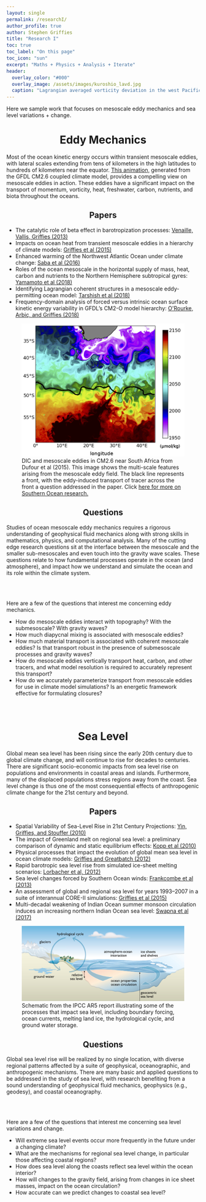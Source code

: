 ```yaml
---
layout: single 
permalink: /researchI/
author_profile: true
author: Stephen Griffies
title: "Research I"
toc: true
toc_label: "On this page"
toc_icon: "sun"
excerpt: "Maths + Physics + Analysis + Iterate"
header:
  overlay_color: "#000"
  overlay_image: /assets/images/kuroshio_lavd.jpg
  caption: "Lagrangian averaged vorticity deviation in the west Pacific from CM2.6 (courtesy N. Tarshish)"
---
```


<p align="justify">

Here we sample work that focuses on mesoscale eddy mechanics and sea
level variations + change.

</p>


# <center>Eddy Mechanics</center>


<p align="justify">

Most of the ocean kinetic energy occurs within transient mesoscale
eddies, with lateral scales extending from tens of kilometers in the
high latitudes to hundreds of kilometers near the equator.  <a
href="https://vimeo.com/27076776"> This animation,</a> generated from
the GFDL CM2.6 coupled climate model, provides a compelling view on
mesoscale eddies in action.  These eddies have a significant impact on
the transport of momentum, vorticity, heat, freshwater, carbon,
nutrients, and biota throughout the oceans. 


</p>

## <center>Papers</center>

<p align="justify">

<ul>

<li>The catalytic role of beta effect in barotropization processes: <a
href="https://www.cambridge.org/core/journals/journal-of-fluid-mechanics/article/catalytic-role-of-the-beta-effect-in-barotropization-processes/1CE5FB2BAB1ADD017BA20FEF097FB0FE ">
Venaille, Vallis, Griffies (2013) </a> </li>

<li>Impacts on ocean heat from transient mesoscale eddies in a
  hierarchy of climate models: <a
  href="https://journals.ametsoc.org/doi/full/10.1175/JCLI-D-14-00353.1">Griffies
  et al (2015) </a></li>

<li>Enhanced warming of the Northwest Atlantic Ocean under climate change: <a
href="https://agupubs.onlinelibrary.wiley.com/doi/full/10.1002/2015JC011346">
Saba et al (2016) </a></li>

<li>Roles of the ocean mesoscale in the horizontal supply of mass,
heat, carbon and nutrients to the Northern Hemisphere subtropical
gyres:
<a href="https://agupubs.onlinelibrary.wiley.com/doi/abs/10.1029/2018JC013969">
Yamamoto et al (2018) </a></li>
  
<li>Identifying Lagrangian coherent structures in a mesoscale
eddy-permitting ocean model:
<a href="https://rabernat.github.io/papers/TarshishEtAl2018.pdf">
Tarshish et al (2018) </a></li>

<li>Frequency-domain analysis of forced versus intrinsic ocean surface
kinetic energy variability in GFDL’s CM2-O model hierarchy:
<a href="https://journals.ametsoc.org/doi/abs/10.1175/JCLI-D-17-0024.1">
O'Rourke, Arbic, and Griffies (2018) </a></li>

</ul>

</p>

<figure> <img src="/assets/images/Fig5_Dufour_etal2015.jpg">
<figcaption>DIC and mesoscale eddies in CM2.6 near South Africa from
Dufour et al (2015).  This image shows the multi-scale features
arising from the mesoscale eddy field. The black line represents a
front, with the eddy-induced transport of tracer across the front a
question addressed in the paper.  Click <a href="/researchII/"> here
for more on Southern Ocean research.</a> </figcaption> </figure>



## <center>Questions</center>

<p align="justify">

Studies of ocean mesoscale eddy mechanics requires a rigorous
understanding of geophysical fluid mechanics along with strong skills
in mathematics, physics, and computational analysis.  Many of the
cutting edge research questions sit at the interface between the
mesoscale and the smaller sub-mesoscales and even touch into the
gravity wave scales. These questions relate to how fundamental
processes operate in the ocean (and atmosphere), and impact how we
understand and simulate the ocean and its role within the climate
system.

<br> <br>

Here are a few of the questions that interest me concerning
eddy mechanics.  

<ul>

<li> How do mesoscale eddies interact with topography? With the
submesoscale?  With gravity waves? </li>

<li> How much diapycnal mixing is associated with mesoscale
eddies?</li>

<li> How much material transport is associated with coherent mesoscale
eddies?  Is that transport robust in the presence of submesoscale
processes and gravity waves? </li>

<li> How do mesoscale eddies vertically transport heat, carbon, and
other tracers, and what model resolution is required to accurately
represent this transport?  </li>

<li> How do we accurately parameterize transport from mesoscale eddies
for use in climate model simulations?  Is an energetic framework
effective for formulating closures? </li>


</ul>
</p>




<br> <br>


# <center>Sea Level</center>

<p align="justify">

Global mean sea level has been rising since the early 20th century due
to global climate change, and will continue to rise for decades to
centuries.  There are significant socio-economic impacts from sea
level rise on populations and environments in coastal areas and
islands.  Furthermore, many of the displaced populations stress
regions away from the coast.  Sea level change is thus one of the most
consequential effects of anthropogenic climate change for the 21st
century and beyond.

</p>


## <center>Papers</center>

<p align="justify">

<ul>

<li>Spatial Variability of Sea-Level Rise in 21st Century Projections: <a
href="http://www.bobkopp.net/papers/pubs/Kopp2010_postprint-sealevel.pdf">Yin,
Griffies, and Stouffer (2010) </a> </li>

<li>The impact of Greenland melt on regional sea level: a preliminary
comparison of dynamic and static equilibrium effects: <a
href="http://www.bobkopp.net/papers/pubs/Kopp2010_postprint-sealevel.pdf">Kopp
et al (2010) </a> </li>

<li>Physical processes that impact the evolution of global mean sea
level in ocean climate models: <a
href="https://www.sciencedirect.com/science/article/pii/S1463500312000637">Griffies
and Greatbatch (2012) </a> </li>

<li>Rapid barotropic sea level rise from simulated ice-sheet melting
scenarios: <a
href="https://agupubs.onlinelibrary.wiley.com/doi/full/10.1029/2011JC007733">Lorbacher
et al, (2012) </a> </li>

<li>Sea level changes forced by Southern Ocean winds: <a
href="https://agupubs.onlinelibrary.wiley.com/doi/full/10.1002/2013GL058104">Frankcombe
et al (2013) </a> </li>

<li>An assessment of global and regional sea level for years 1993–2007
in a suite of interannual CORE-II simulations: <a
href="/assets/pdfs/Griffies_etal_COREsealevel.pdf">Griffies et al
(2015) </a> </li>

<li>Multi-decadal weakening of Indian Ocean summer monsoon circulation
induces an increasing northern Indian Ocean sea level: <a
href="https://agupubs.onlinelibrary.wiley.com/doi/pdf/10.1002/2017GL074706">Swapna
et al (2017) </a> </li>

</ul>

</p>


<figure> <img src="/assets/images/WGI_AR5_Fig13-1.jpg">
<figcaption>Schematic from the IPCC AR5 report illustrating some of
the processes that impact sea level, including boundary forcing, ocean
currents, melting land ice, the hydrological cycle, and ground water
storage.  </figcaption> </figure>



## <center>Questions</center>

<p align="justify">

Global sea level rise will be realized by no single location, with
diverse regional patterns affected by a suite of geophysical,
oceanographic, and anthropogenic mechanisms.  There are many basic and
applied questions to be addressed in the study of sea level, with
research benefiting from a sound understanding of geophysical fluid
mechanics, geophysics (e.g., geodesy), and coastal oceanography.

<br> <br>

Here are a few of the questions that interest me concerning
sea level variations and change. 

<ul>

<li> Will extreme sea level events occur more frequently in the future
under a changing climate? </li>

<li> What are the mechanisms for regional sea level change, in
particular those affecting coastal regions?  </li>

<li> How does sea level along the coasts reflect sea level within the
ocean interior?</li>

<li> How will changes to the gravity field, arising from changes in
ice sheet masses, impact on the ocean circulation? </li>

<li> How accurate can we predict changes to coastal sea level? </li>

</ul>
</p>



